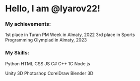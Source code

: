 # Hello, I am @lyarov22!
### My achievements:
1st place in Turan PM Week in Almaty, 2022
3rd place in Sports Programming Olympiad in Almaty, 2023
### My Skills:
Python
HTML CSS JS
C#
C++
1C
Node.js

Unity 3D
Photoshop
CorelDraw
Blender 3D
